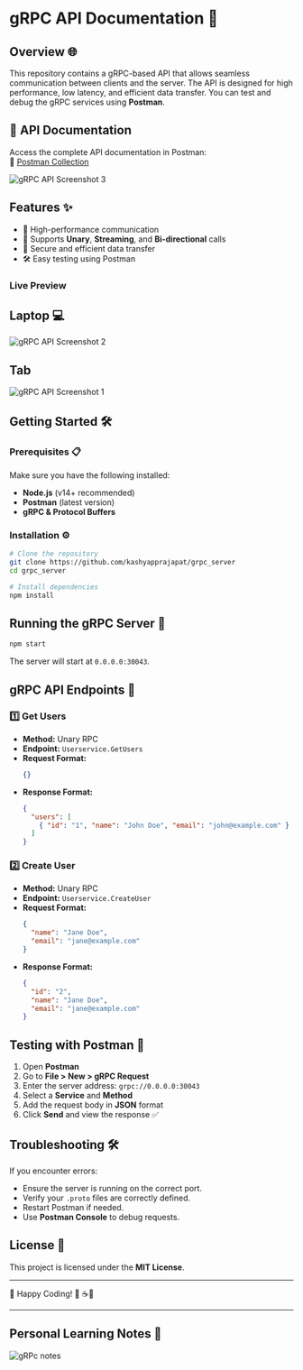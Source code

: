 # gRPC API Documentation 🚀

## Overview 🌐
This repository contains a gRPC-based API that allows seamless communication between clients and the server. The API is designed for high performance, low latency, and efficient data transfer. You can test and debug the gRPC services using **Postman**.

## 📖 API Documentation
Access the complete API documentation in Postman:  
📌 [Postman Collection](https://documenter.getpostman.com/view/36611651/2sAYdcqryo)

![gRPC API Screenshot 3](https://res.cloudinary.com/dpf5bkafv/image/upload/v1740232463/grpc/ohzthjxfsaoxh6ghy90e.png)  


## Features ✨
- 🚀 High-performance communication
- 📡 Supports **Unary**, **Streaming**, and **Bi-directional** calls
- 🔐 Secure and efficient data transfer
- 🛠️ Easy testing using Postman

### Live Preview 
## Laptop 💻
![gRPC API Screenshot 2](https://res.cloudinary.com/dpf5bkafv/image/upload/v1740232461/grpc/xtbycbcdlfyupuqglofi.png)  

## Tab 
![gRPC API Screenshot 1](https://res.cloudinary.com/dpf5bkafv/image/upload/v1740232460/grpc/bfeaqu2xnpw4jtrurbag.png)  


## Getting Started 🛠️

### Prerequisites 📋
Make sure you have the following installed:
- **Node.js** (v14+ recommended)
- **Postman** (latest version)
- **gRPC & Protocol Buffers**

### Installation ⚙️
```bash
# Clone the repository
git clone https://github.com/kashyapprajapat/grpc_server
cd grpc_server

# Install dependencies
npm install
```

## Running the gRPC Server 🚀
```bash
npm start
```
The server will start at `0.0.0.0:30043`.

## gRPC API Endpoints 🔌
### 1️⃣ Get Users
- **Method:** Unary RPC
- **Endpoint:** `Userservice.GetUsers`
- **Request Format:**
  ```json
  {}
  ```
- **Response Format:**
  ```json
  {
    "users": [
      { "id": "1", "name": "John Doe", "email": "john@example.com" }
    ]
  }
  ```

### 2️⃣ Create User
- **Method:** Unary RPC
- **Endpoint:** `Userservice.CreateUser`
- **Request Format:**
  ```json
  {
    "name": "Jane Doe",
    "email": "jane@example.com"
  }
  ```
- **Response Format:**
  ```json
  {
    "id": "2",
    "name": "Jane Doe",
    "email": "jane@example.com"
  }
  ```

## Testing with Postman 🧪
1. Open **Postman**
2. Go to **File > New > gRPC Request**
3. Enter the server address: `grpc://0.0.0.0:30043`
4. Select a **Service** and **Method**
5. Add the request body in **JSON** format
6. Click **Send** and view the response ✅

## Troubleshooting 🛠️
If you encounter errors:
- Ensure the server is running on the correct port.
- Verify your `.proto` files are correctly defined.
- Restart Postman if needed.
- Use **Postman Console** to debug requests.

## License 📜
This project is licensed under the **MIT License**.

---
🚀 Happy Coding! 🎉 ☕🧋

---










## Personal Learning Notes 📝
![gRPc notes](https://res.cloudinary.com/dpf5bkafv/image/upload/v1740233091/grpc/bregwwrznhet27nixpvg.jpg) 
